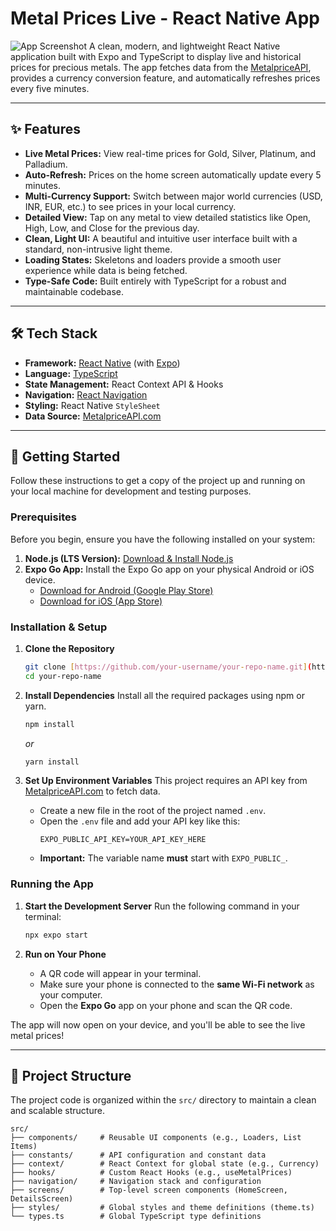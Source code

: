 # Metal Prices Live - React Native App

![App Screenshot](https://i.imgur.com/your-screenshot-url.png) A clean, modern, and lightweight React Native application built with Expo and TypeScript to display live and historical prices for precious metals. The app fetches data from the [MetalpriceAPI](https://metalpriceapi.com/), provides a currency conversion feature, and automatically refreshes prices every five minutes.

---

## ✨ Features

-   **Live Metal Prices:** View real-time prices for Gold, Silver, Platinum, and Palladium.
-   **Auto-Refresh:** Prices on the home screen automatically update every 5 minutes.
-   **Multi-Currency Support:** Switch between major world currencies (USD, INR, EUR, etc.) to see prices in your local currency.
-   **Detailed View:** Tap on any metal to view detailed statistics like Open, High, Low, and Close for the previous day.
-   **Clean, Light UI:** A beautiful and intuitive user interface built with a standard, non-intrusive light theme.
-   **Loading States:** Skeletons and loaders provide a smooth user experience while data is being fetched.
-   **Type-Safe Code:** Built entirely with TypeScript for a robust and maintainable codebase.

---

## 🛠️ Tech Stack

-   **Framework:** [React Native](https://reactnative.dev/) (with [Expo](https://expo.dev/))
-   **Language:** [TypeScript](https://www.typescriptlang.org/)
-   **State Management:** React Context API & Hooks
-   **Navigation:** [React Navigation](https://reactnavigation.org/)
-   **Styling:** React Native `StyleSheet`
-   **Data Source:** [MetalpriceAPI.com](https://metalpriceapi.com/)

---

## 🚀 Getting Started

Follow these instructions to get a copy of the project up and running on your local machine for development and testing purposes.

### Prerequisites

Before you begin, ensure you have the following installed on your system:

1.  **Node.js (LTS Version):** [Download & Install Node.js](https://nodejs.org/)
2.  **Expo Go App:** Install the Expo Go app on your physical Android or iOS device.
    -   [Download for Android (Google Play Store)](https://play.google.com/store/apps/details?id=host.exp.exponent)
    -   [Download for iOS (App Store)](https://apps.apple.com/us/app/expo-go/id982107779)

### Installation & Setup

1.  **Clone the Repository**

    ```bash
    git clone [https://github.com/your-username/your-repo-name.git](https://github.com/your-username/your-repo-name.git)
    cd your-repo-name
    ```

2.  **Install Dependencies**
    Install all the required packages using npm or yarn.

    ```bash
    npm install
    ```

    _or_

    ```bash
    yarn install
    ```

3.  **Set Up Environment Variables**
    This project requires an API key from [MetalpriceAPI.com](https://metalpriceapi.com/) to fetch data.

    -   Create a new file in the root of the project named `.env`.
    -   Open the `.env` file and add your API key like this:
        ```
        EXPO_PUBLIC_API_KEY=YOUR_API_KEY_HERE
        ```
    -   **Important:** The variable name **must** start with `EXPO_PUBLIC_`.

### Running the App

1.  **Start the Development Server**
    Run the following command in your terminal:

    ```bash
    npx expo start
    ```

2.  **Run on Your Phone**
    -   A QR code will appear in your terminal.
    -   Make sure your phone is connected to the **same Wi-Fi network** as your computer.
    -   Open the **Expo Go** app on your phone and scan the QR code.

The app will now open on your device, and you'll be able to see the live metal prices!

---

## 📁 Project Structure

The project code is organized within the `src/` directory to maintain a clean and scalable structure.

```
src/
├── components/     # Reusable UI components (e.g., Loaders, List Items)
├── constants/      # API configuration and constant data
├── context/        # React Context for global state (e.g., Currency)
├── hooks/          # Custom React Hooks (e.g., useMetalPrices)
├── navigation/     # Navigation stack and configuration
├── screens/        # Top-level screen components (HomeScreen, DetailsScreen)
├── styles/         # Global styles and theme definitions (theme.ts)
└── types.ts        # Global TypeScript type definitions
```
